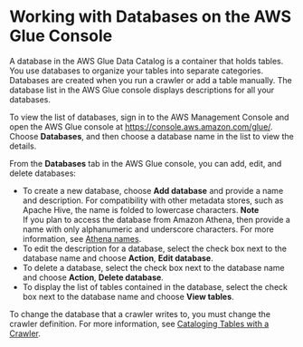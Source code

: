 # Working with Databases on the AWS Glue Console<a name="console-databases"></a>

A database in the AWS Glue Data Catalog is a container that holds tables\. You use databases to organize your tables into separate categories\. Databases are created when you run a crawler or add a table manually\. The database list in the AWS Glue console displays descriptions for all your databases\.

To view the list of databases, sign in to the AWS Management Console and open the AWS Glue console at [https://console\.aws\.amazon\.com/glue/](https://console.aws.amazon.com/glue/)\. Choose **Databases**, and then choose a database name in the list to view the details\.

From the **Databases** tab in the AWS Glue console, you can add, edit, and delete databases:
+ To create a new database, choose **Add database** and provide a name and description\. For compatibility with other metadata stores, such as Apache Hive, the name is folded to lowercase characters\.
**Note**  
If you plan to access the database from Amazon Athena, then provide a name with only alphanumeric and underscore characters\. For more information, see [Athena names](https://docs.aws.amazon.com/athena/latest/ug/tables-databases-columns-names.html#ate-table-database-and-column-names-allow-only-underscore-special-characters)\.
+ To edit the description for a database, select the check box next to the database name and choose **Action**, **Edit database**\.
+ To delete a database, select the check box next to the database name and choose **Action**, **Delete database**\.
+ To display the list of tables contained in the database, select the check box next to the database name and choose **View tables**\.

To change the database that a crawler writes to, you must change the crawler definition\. For more information, see [Cataloging Tables with a Crawler](add-crawler.md)\.